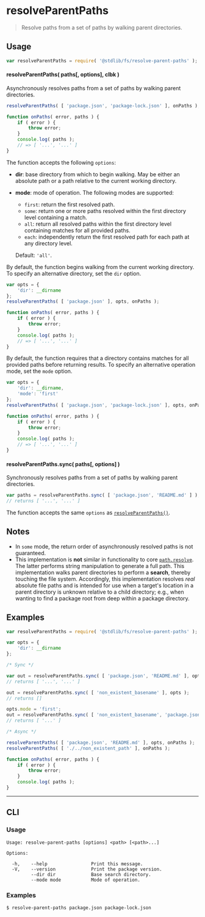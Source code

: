 <!--

@license Apache-2.0

Copyright (c) 2024 The Stdlib Authors.

Licensed under the Apache License, Version 2.0 (the "License");
you may not use this file except in compliance with the License.
You may obtain a copy of the License at

   http://www.apache.org/licenses/LICENSE-2.0

Unless required by applicable law or agreed to in writing, software
distributed under the License is distributed on an "AS IS" BASIS,
WITHOUT WARRANTIES OR CONDITIONS OF ANY KIND, either express or implied.
See the License for the specific language governing permissions and
limitations under the License.

-->

# resolveParentPaths

> Resolve paths from a set of paths by walking parent directories.

<section class="usage">

## Usage

```javascript
var resolveParentPaths = require( '@stdlib/fs/resolve-parent-paths' );
```

<a name="resolve-parent-paths"></a>

#### resolveParentPaths( paths\[, options], clbk )

Asynchronously resolves paths from a set of paths by walking parent directories.

```javascript
resolveParentPaths( [ 'package.json', 'package-lock.json' ], onPaths );

function onPaths( error, paths ) {
    if ( error ) {
        throw error;
    }
    console.log( paths );
    // => [ '...', '...' ]
}
```

The function accepts the following `options`:

-   **dir**: base directory from which to begin walking. May be either an absolute path or a path relative to the current working directory.

-   **mode**: mode of operation. The following modes are supported:

    -   `first`: return the first resolved path.
    -   `some`: return one or more paths resolved within the first directory level containing a match.
    -   `all`: return all resolved paths within the first directory level containing matches for all provided paths.
    -   `each`: independently return the first resolved path for each path at any directory level.
    
    Default: `'all'`.

By default, the function begins walking from the current working directory. To specify an alternative directory, set the `dir` option.

```javascript
var opts = {
    'dir': __dirname
};
resolveParentPaths( [ 'package.json' ], opts, onPaths );

function onPaths( error, paths ) {
    if ( error ) {
        throw error;
    }
    console.log( paths );
    // => [ '...', '...' ]
}
```

By default, the function requires that a directory contains matches for all provided paths before returning results. To specify an alternative operation mode, set the `mode` option.

```javascript
var opts = {
    'dir': __dirname,
    'mode': 'first'
};
resolveParentPaths( [ 'package.json', 'package-lock.json' ], opts, onPaths );

function onPaths( error, paths ) {
    if ( error ) {
        throw error;
    }
    console.log( paths );
    // => [ '...', '...' ]
}
```

#### resolveParentPaths.sync( paths\[, options] )

Synchronously resolves paths from a set of paths by walking parent directories.

```javascript
var paths = resolveParentPaths.sync( [ 'package.json', 'README.md' ] );
// returns [ '...', '...' ]
```

The function accepts the same `options` as [`resolveParentPaths()`](#resolve-parent-paths).

</section>

<!-- /.usage -->

<section class="notes">

## Notes

-   In `some` mode, the return order of asynchronously resolved paths is not guaranteed.
-   This implementation is **not** similar in functionality to core [`path.resolve`][node-core-path-resolve]. The latter performs string manipulation to generate a full path. This implementation walks parent directories to perform a **search**, thereby touching the file system. Accordingly, this implementation resolves _real_ absolute file paths and is intended for use when a target's location in a parent directory is unknown relative to a child directory; e.g., when wanting to find a package root from deep within a package directory. 

</section>

<!-- /.notes -->

<section class="examples">

## Examples

<!-- eslint no-undef: "error" -->

```javascript
var resolveParentPaths = require( '@stdlib/fs/resolve-parent-paths' );

var opts = {
    'dir': __dirname
};

/* Sync */

var out = resolveParentPaths.sync( [ 'package.json', 'README.md' ], opts );
// returns [ '...', '...' ]

out = resolveParentPaths.sync( [ 'non_existent_basename' ], opts );
// returns []

opts.mode = 'first';
out = resolveParentPaths.sync( [ 'non_existent_basename', 'package.json' ], opts );
// returns [ '...' ]

/* Async */

resolveParentPaths( [ 'package.json', 'README.md' ], opts, onPaths );
resolveParentPaths( [ './../non_existent_path' ], onPaths );

function onPaths( error, paths ) {
    if ( error ) {
        throw error;
    }
    console.log( paths );
}
```

</section>

<!-- /.examples -->

* * *

<section class="cli">

## CLI

<section class="usage">

### Usage

```text
Usage: resolve-parent-paths [options] <path> [<path>...]

Options:

  -h,    --help                Print this message.
  -V,    --version             Print the package version.
         --dir dir             Base search directory.
         --mode mode           Mode of operation.
```

</section>

<!-- /.usage -->

<section class="examples">

### Examples

```bash
$ resolve-parent-paths package.json package-lock.json
```

</section>

<!-- /.examples -->

</section>

<!-- /.cli -->

<!-- Section for related `stdlib` packages. Do not manually edit this section, as it is automatically populated. -->

<section class="related">

</section>

<!-- /.related -->

<!-- Section for all links. Make sure to keep an empty line after the `section` element and another before the `/section` close. -->

<section class="links">

[node-core-path-resolve]: https://nodejs.org/api/path.html#path_path_resolve_paths

<!-- <related-links> -->

<!-- </related-links> -->

</section>

<!-- /.links -->

